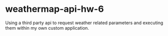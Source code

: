 # weathermap-api-hw-6
Using a third party api to request weather related parameters and executing them within my own custom application.
